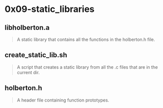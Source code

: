 # 0x09-static_libraries

## libholberton.a
> A static library that contains all the functions in the holberton.h file.

## create_static_lib.sh
> A script that creates a static library from all the .c files that are in the current dir.

## holberton.h
> A header file containing function prototypes.
